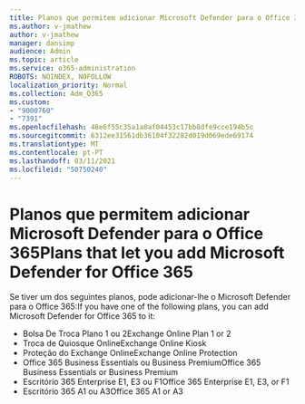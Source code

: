```yaml
---
title: Planos que permitem adicionar Microsoft Defender para o Office 365
ms.author: v-jmathew
author: v-jmathew
manager: dansimp
audience: Admin
ms.topic: article
ms.service: o365-administration
ROBOTS: NOINDEX, NOFOLLOW
localization_priority: Normal
ms.collection: Adm_O365
ms.custom:
- "9000760"
- "7391"
ms.openlocfilehash: 48e6f55c35a1a0af04453c17bb8dfe9cce194b5c
ms.sourcegitcommit: 6312ee31561db36104f32282d019d069ede69174
ms.translationtype: MT
ms.contentlocale: pt-PT
ms.lasthandoff: 03/11/2021
ms.locfileid: "50750240"
---
```

# <a name="plans-that-let-you-add-microsoft-defender-for-office-365"></a><span data-ttu-id="62cc7-102">Planos que permitem adicionar Microsoft Defender para o Office 365</span><span class="sxs-lookup"><span data-stu-id="62cc7-102">Plans that let you add Microsoft Defender for Office 365</span></span>

<span data-ttu-id="62cc7-103">Se tiver um dos seguintes planos, pode adicionar-lhe o Microsoft Defender para o Office 365:</span><span class="sxs-lookup"><span data-stu-id="62cc7-103">If you have one of the following plans, you can add Microsoft Defender for Office 365 to it:</span></span>

- <span data-ttu-id="62cc7-104">Bolsa De Troca Plano 1 ou 2</span><span class="sxs-lookup"><span data-stu-id="62cc7-104">Exchange Online Plan 1 or 2</span></span>
- <span data-ttu-id="62cc7-105">Troca de Quiosque Online</span><span class="sxs-lookup"><span data-stu-id="62cc7-105">Exchange Online Kiosk</span></span>
- <span data-ttu-id="62cc7-106">Proteção do Exchange Online</span><span class="sxs-lookup"><span data-stu-id="62cc7-106">Exchange Online Protection</span></span>
- <span data-ttu-id="62cc7-107">Office 365 Business Essentials ou Business Premium</span><span class="sxs-lookup"><span data-stu-id="62cc7-107">Office 365 Business Essentials or Business Premium</span></span>
- <span data-ttu-id="62cc7-108">Escritório 365 Enterprise E1, E3 ou F1</span><span class="sxs-lookup"><span data-stu-id="62cc7-108">Office 365 Enterprise E1, E3, or F1</span></span>
- <span data-ttu-id="62cc7-109">Escritório 365 A1 ou A3</span><span class="sxs-lookup"><span data-stu-id="62cc7-109">Office 365 A1 or A3</span></span>
